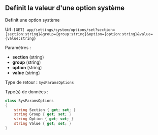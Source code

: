 ## <span id='optionsset'>Definit la valeur d'une option système</span>

Definit une option système

Url :`[GET] app/settings/system/options/set?section={section:string}&group={group:string}&option={option:string}&value={value:string}`

Paramètres : 

- **section** (string)
- **group** (string)
- **option** (string)
- **value** (string)

Type de retour : `SysParamsOptions`

Type(s) de données :

```csharp
class SysParamsOptions
{
	string Section { get; set; }
	string Group { get; set; }
	string Option { get; set; }
	string Value { get; set; }
}

```

